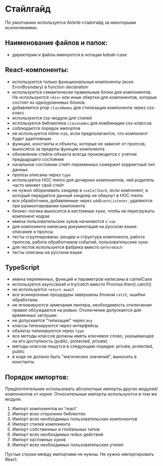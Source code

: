 # Стайлгайд

По умолчанию используется Airbnb-стайлгайд за некоторыми исключениями.

## Наименование файлов и папок:

- директории и файлы именуются в нотации kebab-case

## React-компоненты:

- используются только функциональные компоненты (искл. ErrorBoundary) в
  function declaration
- используются семантически правильные блоки для компонентов. Не
  используются `<div>` или иные обертки для компонентов, которые состоят из
  одноуровневых блоков.
- добавляется prop `classNames` для стилизации компонента через css-класс
- используются css-модули для стилей
- используется библиотека `classnames` для комбинации css-классов
- соблюдается порядок импортов
- не используется inline-css, если предполагается, что компонент будет
  адаптивным
- функции, константы и объекты, которые не зависят от пропсов, выносятся за
  пределы функции компонента
- обновление стейта-объекта всегда производится с учетом предыдущего состояния
- начальное состояние стейт-переменных сожержит корректный тип данных
- пропсы описаны через `type`
- используется HOC memo для дочерних компонентов, чей родитель часто меняет свой
  стейт
- не нужно оборачивать хэндлер в `useCallback`, если компонент, в который
  передается данный хэндлер не обернут в HOC memo
- все обработчики, добавленные через `addEventListener`, удаляются при
  размонтировании компонента
- бизнес-логика выносится в кастомные хуки, чтобы не перегружать компонент кодом
- имена пользовательских хуков начинаются с `use`
- для компонента написана документация на русском языке: описание и пропсы
- тесты сгруппированы: рендер и структура компонента, работа пропсов, работа
  обработчиков
  событий, пользовательские хуки
- для тестов используется фабрика вместо `beforeEach`
- тесты описаны на русском языке

## TypeScript

- имена переменных, функций и параметров написаны в camelCase
- используется async/await и try/catch вместо Promise.then().catch()
- не используется `return await`
- все асинхронные процедуры завершены блоком `catch`, ошибки обработаны
- не игнорируются замечания линтера, необходимость отключения правил обсуждается
  на ревью. Отключение допускается для временных заглушек.
- не допускается "типизация" через `any`
- классы типизируются через интерфейсы
- объекты типизируются через `type`
- все методы классов должны иметь ключевое слово, указывающее на его
  доступность (public, protected, private)
- методы классов пишутся в следующем порядке: private, protected, public
- в коде не должно быть "магических значений", выносить в константы

## Порядок импортов:

Предпочтительнее использовать абсолютные импорты других модулей/компонентов от
корня. Относительные импорты используются в том же модуле.

1. Импорт компонентов из 'react'
2. Импорт всех сторонних библиотек.
3. Импорт всех необходимых пользовательских компонентов
4. Импорт стилей компонента
5. Импорт собственных и глобальных типов
6. Импорт всех необходимых redux-действий
7. Импорт кастомных хуков
8. Импорт всех необходимых пользовательских утилит

Пустые строки между импортами не нужны. Не нужно импортировать React.

